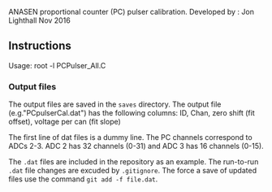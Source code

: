  ANASEN proportional counter (PC) pulser calibration.
 Developed by : Jon Lighthall Nov 2016
 
## Instructions
 Usage: root -l PCPulser_All.C 

### Output files
The output files are saved in the `saves` directory.
The output file (e.g."PCpulserCal.dat") has the following columns:
 ID, Chan, zero shift (fit offset), voltage per can (fit slope)

The first line of dat files is a dummy line.
The PC channels correspond to ADCs 2-3.
ADC 2  has 32 channels (0-31) and ADC 3 has 16 channels (0-15).

The `.dat` files are included in the repository as an example. The run-to-run `.dat` file changes are excuded by `.gitignore`. The force a save of updated files use the command `git add -f file.dat`.
